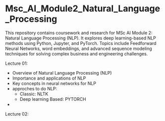 # Msc_AI_Module2_Natural_Language_Processing
This repository contains coursework and research for MSc AI Module 2: Natural Language Processing (NLP). It explores deep learning-based NLP methods using Python, Jupyter, and PyTorch. Topics include Feedforward Neural Networks, word embeddings, and advanced sequence modeling techniques for solving complex business and engineering challenges.


Lecture 01:
- Overview of Natural Language Processing (NLP)
- Importance and applications of NLP
- Key concepts in neural networks for NLP
- approches to do NLP:
  - Classic: NLTK
  - Deep learning Based: PYTORCH
- 


Lecture 02:
